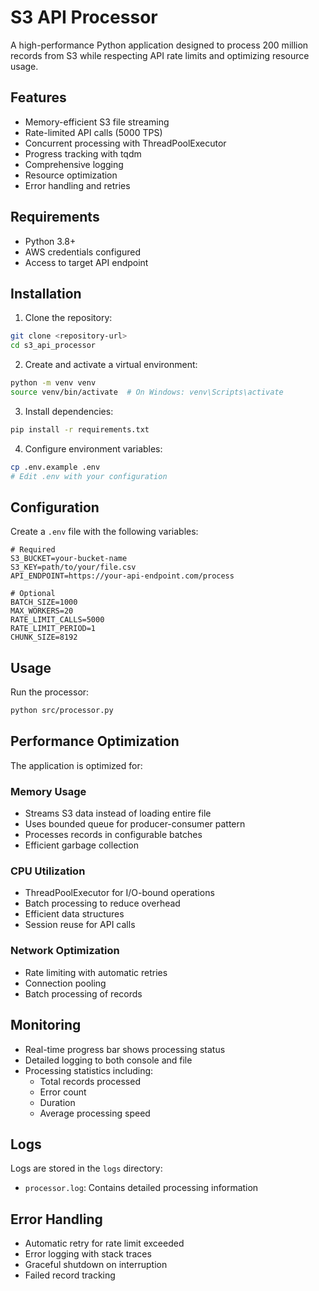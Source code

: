 # S3 API Processor

A high-performance Python application designed to process 200 million records from S3 while respecting API rate limits and optimizing resource usage.

## Features

- Memory-efficient S3 file streaming
- Rate-limited API calls (5000 TPS)
- Concurrent processing with ThreadPoolExecutor
- Progress tracking with tqdm
- Comprehensive logging
- Resource optimization
- Error handling and retries

## Requirements

- Python 3.8+
- AWS credentials configured
- Access to target API endpoint

## Installation

1. Clone the repository:
```bash
git clone <repository-url>
cd s3_api_processor
```

2. Create and activate a virtual environment:
```bash
python -m venv venv
source venv/bin/activate  # On Windows: venv\Scripts\activate
```

3. Install dependencies:
```bash
pip install -r requirements.txt
```

4. Configure environment variables:
```bash
cp .env.example .env
# Edit .env with your configuration
```

## Configuration

Create a `.env` file with the following variables:

```env
# Required
S3_BUCKET=your-bucket-name
S3_KEY=path/to/your/file.csv
API_ENDPOINT=https://your-api-endpoint.com/process

# Optional
BATCH_SIZE=1000
MAX_WORKERS=20
RATE_LIMIT_CALLS=5000
RATE_LIMIT_PERIOD=1
CHUNK_SIZE=8192
```

## Usage

Run the processor:

```bash
python src/processor.py
```

## Performance Optimization

The application is optimized for:

### Memory Usage
- Streams S3 data instead of loading entire file
- Uses bounded queue for producer-consumer pattern
- Processes records in configurable batches
- Efficient garbage collection

### CPU Utilization
- ThreadPoolExecutor for I/O-bound operations
- Batch processing to reduce overhead
- Efficient data structures
- Session reuse for API calls

### Network Optimization
- Rate limiting with automatic retries
- Connection pooling
- Batch processing of records

## Monitoring

- Real-time progress bar shows processing status
- Detailed logging to both console and file
- Processing statistics including:
  - Total records processed
  - Error count
  - Duration
  - Average processing speed

## Logs

Logs are stored in the `logs` directory:
- `processor.log`: Contains detailed processing information

## Error Handling

- Automatic retry for rate limit exceeded
- Error logging with stack traces
- Graceful shutdown on interruption
- Failed record tracking